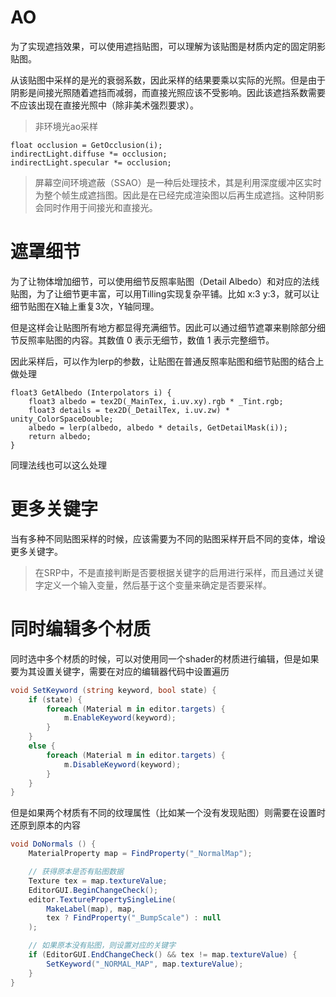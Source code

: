 # AO

为了实现遮挡效果，可以使用遮挡贴图，可以理解为该贴图是材质内定的固定阴影贴图。

从该贴图中采样的是光的衰弱系数，因此采样的结果要乘以实际的光照。但是由于阴影是间接光照随着遮挡而减弱，而直接光照应该不受影响。因此该遮挡系数需要不应该出现在直接光照中（除非美术强烈要求）。

> 非环境光ao采样
```hlsl
float occlusion = GetOcclusion(i);
indirectLight.diffuse *= occlusion;
indirectLight.specular *= occlusion;
```

> 屏幕空间环境遮蔽（SSAO）是一种后处理技术，其是利用深度缓冲区实时为整个帧生成遮挡图。因此是在已经完成渲染图以后再生成遮挡。这种阴影会同时作用于间接光和直接光。


# 遮罩细节

为了让物体增加细节，可以使用细节反照率贴图（Detail Albedo）和对应的法线贴图，为了让细节更丰富，可以用Tilling实现复杂平铺。比如 x:3 y:3，就可以让细节贴图在X轴上重复3次，Y轴同理。


但是这样会让贴图所有地方都显得充满细节。因此可以通过细节遮罩来剔除部分细节反照率贴图的内容。其数值 0 表示无细节，数值 1 表示完整细节。

因此采样后，可以作为lerp的参数，让贴图在普通反照率贴图和细节贴图的结合上做处理

```hlsl
float3 GetAlbedo (Interpolators i) {
	float3 albedo = tex2D(_MainTex, i.uv.xy).rgb * _Tint.rgb;
	float3 details = tex2D(_DetailTex, i.uv.zw) * unity_ColorSpaceDouble;
	albedo = lerp(albedo, albedo * details, GetDetailMask(i));
	return albedo;
}
```
同理法线也可以这么处理

# 更多关键字

当有多种不同贴图采样的时候，应该需要为不同的贴图采样开启不同的变体，增设更多关键字。

> 在SRP中，不是直接判断是否要根据关键字的启用进行采样，而且通过关键字定义一个输入变量，然后基于这个变量来确定是否要采样。


# 同时编辑多个材质

同时选中多个材质的时候，可以对使用同一个shader的材质进行编辑，但是如果要为其设置关键字，需要在对应的编辑器代码中设置遍历
```cs
void SetKeyword (string keyword, bool state) {
    if (state) {
        foreach (Material m in editor.targets) {
            m.EnableKeyword(keyword);
        }
    }
    else {
        foreach (Material m in editor.targets) {
            m.DisableKeyword(keyword);
        }
    }
}
```

但是如果两个材质有不同的纹理属性（比如某一个没有发现贴图）则需要在设置时还原到原本的内容

```cs
void DoNormals () {
    MaterialProperty map = FindProperty("_NormalMap");

    // 获得原本是否有贴图数据
    Texture tex = map.textureValue;
    EditorGUI.BeginChangeCheck();
    editor.TexturePropertySingleLine(
        MakeLabel(map), map,
        tex ? FindProperty("_BumpScale") : null
    );

    // 如果原本没有贴图，则设置对应的关键字
    if (EditorGUI.EndChangeCheck() && tex != map.textureValue) {
        SetKeyword("_NORMAL_MAP", map.textureValue);
    }
}
```




